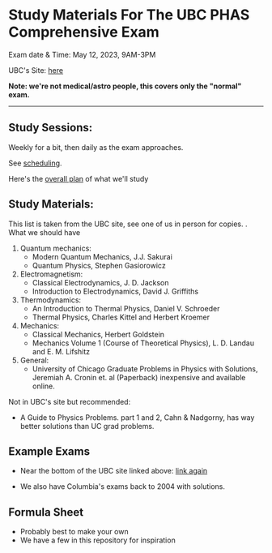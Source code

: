 # Study Materials For The UBC PHAS Comprehensive Exam

Exam date & Time: May 12, 2023, 9AM-3PM

UBC's Site: [here](https://phas.ubc.ca/graduate-program-comprehensive-exam-guidelines-phd-students)

**Note: we're not medical/astro people, this covers only the "normal" exam.**

-----------------------------------------

## Study Sessions:

Weekly for a bit, then daily as the exam approaches.

See [scheduling](https://github.com/callum-mccracken/UBC_PHAS_Comprehensive_May_2023/blob/master/scheduling.md).

Here's the [overall plan](https://github.com/callum-mccracken/UBC_PHAS_Comprehensive_May_2023/blob/master/the_plan.md) of what we'll study

## Study Materials:

This list is taken from the UBC site, see one of us in person for copies.
. What we should have 

1. Quantum mechanics:
    - Modern Quantum Mechanics, J.J. Sakurai
    - Quantum Physics, Stephen Gasiorowicz
2. Electromagnetism:
    - Classical Electrodynamics, J. D. Jackson
    - Introduction to Electrodynamics, David J. Griffiths
3. Thermodynamics:
    - An Introduction to Thermal Physics, Daniel V. Schroeder
    - Thermal Physics, Charles Kittel and Herbert Kroemer
4. Mechanics:
    - Classical Mechanics, Herbert Goldstein
    - Mechanics Volume 1 (Course of Theoretical Physics), L. D. Landau and E. M. Lifshitz
5. General:
    - University of Chicago Graduate Problems in Physics with Solutions, Jeremiah A. Cronin et. al (Paperback) inexpensive and available online.

Not in UBC's site but recommended:
- A Guide to Physics Problems. part 1 and 2, Cahn & Nadgorny, has way better solutions than UC grad problems.

## Example Exams

- Near the bottom of the UBC site linked above: [link again](https://phas.ubc.ca/graduate-program-comprehensive-exam-guidelines-phd-students)

- We also have Columbia's exams back to 2004 with solutions.

## Formula Sheet

- Probably best to make your own
- We have a few in this repository for inspiration
